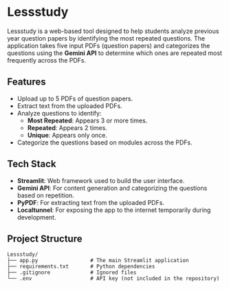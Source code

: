 # Lessstudy

Lessstudy is a web-based tool designed to help students analyze previous year question papers by identifying the most repeated questions. The application takes five input PDFs (question papers) and categorizes the questions using the **Gemini API** to determine which ones are repeated most frequently across the PDFs.

## Features

- Upload up to 5 PDFs of question papers.
- Extract text from the uploaded PDFs.
- Analyze questions to identify:
  - **Most Repeated**: Appears 3 or more times.
  - **Repeated**: Appears 2 times.
  - **Unique**: Appears only once.
- Categorize the questions based on modules across the PDFs.

## Tech Stack

- **Streamlit**: Web framework used to build the user interface.
- **Gemini API**: For content generation and categorizing the questions based on repetition.
- **PyPDF**: For extracting text from the uploaded PDFs.
- **Localtunnel**: For exposing the app to the internet temporarily during development.

## Project Structure

```plaintext
Lessstudy/
├── app.py                 # The main Streamlit application
├── requirements.txt       # Python dependencies
├── .gitignore             # Ignored files
└── .env                   # API key (not included in the repository)

